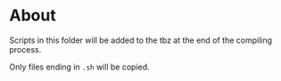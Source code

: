 # About

Scripts in this folder will be added to the tbz at the end of the compiling
process.

Only files ending in `.sh` will be copied.
